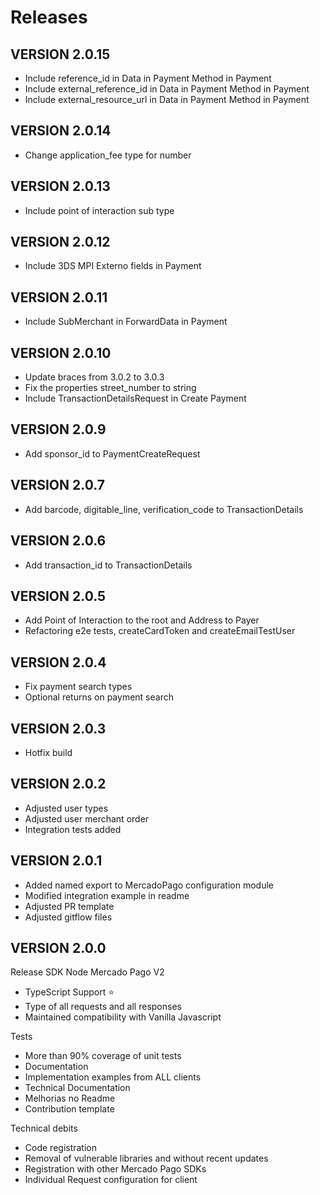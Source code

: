 # Releases

## VERSION 2.0.15
- Include reference_id in Data in Payment Method in Payment
- Include external_reference_id in Data in Payment Method in Payment
- Include external_resource_url in Data in Payment Method in Payment

## VERSION 2.0.14
- Change application_fee type for number

## VERSION 2.0.13
- Include point of interaction sub type

## VERSION 2.0.12
- Include 3DS MPI Externo fields in Payment

## VERSION 2.0.11
- Include SubMerchant in ForwardData in Payment

## VERSION 2.0.10
- Update braces from 3.0.2 to 3.0.3
- Fix the properties street_number to string
- Include TransactionDetailsRequest in Create Payment

## VERSION 2.0.9
- Add sponsor_id to PaymentCreateRequest

## VERSION 2.0.7
- Add barcode, digitable_line, verification_code to TransactionDetails

## VERSION 2.0.6
- Add transaction_id to TransactionDetails

## VERSION 2.0.5
- Add Point of Interaction to the root and Address to Payer
- Refactoring e2e tests, createCardToken and createEmailTestUser

## VERSION 2.0.4
- Fix payment search types
- Optional returns on payment search

## VERSION 2.0.3
- Hotfix build

## VERSION 2.0.2
- Adjusted user types
- Adjusted user merchant order
- Integration tests added

## VERSION 2.0.1
- Added named export to MercadoPago configuration module
- Modified integration example in readme
- Adjusted PR template
- Adjusted gitflow files

## VERSION 2.0.0

Release SDK Node Mercado Pago V2

- TypeScript Support ⭐️
- Type of all requests and all responses
- Maintained compatibility with Vanilla Javascript

Tests
- More than 90% coverage of unit tests
- Documentation
- Implementation examples from ALL clients
- Technical Documentation
- Melhorias no Readme
- Contribution template

Technical debits
- Code registration
- Removal of vulnerable libraries and without recent updates
- Registration with other Mercado Pago SDKs
- Individual Request configuration for client
